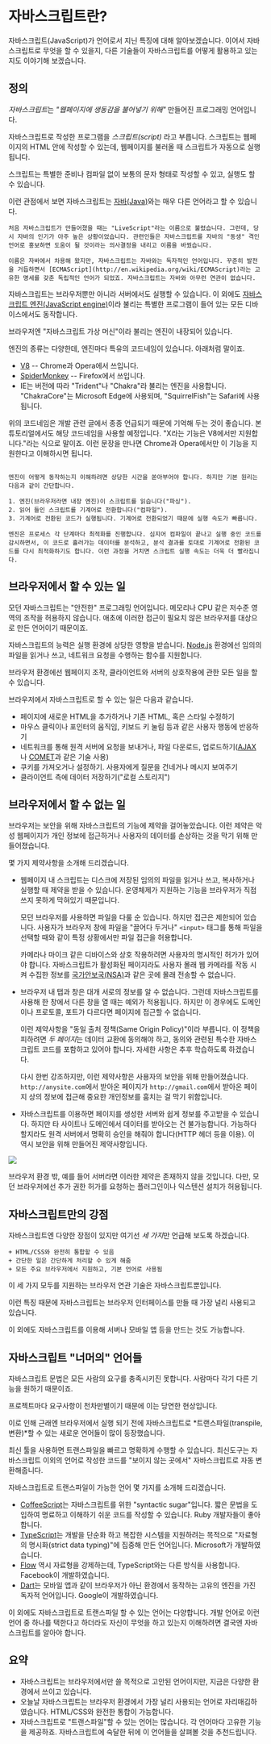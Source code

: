 # 자바스크립트란?

자바스크립트(JavaScript)가 언어로서 지닌 특징에 대해 알아보겠습니다. 이어서 자바스크립트로 무엇을 할 수 있을지, 다른 기술들이 자바스크립트를 어떻게 활용하고 있는지도 이야기해 보겠습니다.

## 정의

*자바스크립트*는 *"웹페이지에 생동감을 불어넣기 위해"* 만들어진 프로그래밍 언어입니다.

자바스크립트로 작성한 프로그램을 *스크립트(script)* 라고 부릅니다. 스크립트는 웹페이지의 HTML 안에 작성할 수 있는데, 웹페이지를 불러올 때 스크립트가 자동으로 실행됩니다.

스크립트는 특별한 준비나 컴파일 없이 보통의 문자 형태로 작성할 수 있고, 실행도 할 수 있습니다.

이런 관점에서 보면 자바스크립트는 [자바(Java)](https://en.wikipedia.org/wiki/Java_(programming_language))와는 매우 다른 언어라고 할 수 있습니다.

```smart header="왜 <u>자바</u>스크립트인가요?"
처음 자바스크립트가 만들어졌을 때는 "LiveScript"라는 이름으로 불렸습니다. 그런데, 당시 자바의 인기가 아주 높은 상황이었습니다. 관련인들은 자바스크립트를 자바의 "동생" 격인 언어로 홍보하면 도움이 될 것이라는 의사결정을 내리고 이름을 바꿨습니다.

이름은 자바에서 차용해 왔지만, 자바스크립트는 자바와는 독자적인 언어입니다. 꾸준히 발전을 거듭하면서 [ECMAScript](http://en.wikipedia.org/wiki/ECMAScript)라는 고유한 명세를 갖춘 독립적인 언어가 되었죠. 자바스크립트는 자바와 아무런 연관이 없습니다.
```

자바스크립트는 브라우저뿐만 아니라 서버에서도 실행할 수 있습니다. 이 외에도 [자바스크립트 엔진(JavaScript engine)](https://en.wikipedia.org/wiki/JavaScript_engine)이라 불리는 특별한 프로그램이 들어 있는 모든 디바이스에서도 동작합니다.

브라우저엔 "자바스크립트 가상 머신"이라 불리는 엔진이 내장되어 있습니다.

엔진의 종류는 다양한데, 엔진마다 특유의 코드네임이 있습니다. 아래처럼 말이죠.

- [V8](https://en.wikipedia.org/wiki/V8_(JavaScript_engine)) -- Chrome과 Opera에서 쓰입니다.
- [SpiderMonkey](https://en.wikipedia.org/wiki/SpiderMonkey) -- Firefox에서 쓰입니다.
- IE는 버전에 따라 "Trident"나 "Chakra"라 불리는 엔진을 사용합니다. "ChakraCore"는 Microsoft Edge에 사용되며, "SquirrelFish"는 Safari에 사용됩니다.

위의 코드네임은 개발 관련 글에서 종종 언급되기 때문에 기억해 두는 것이 좋습니다. 본 튜토리얼에서도 해당 코드네임을 사용할 예정입니다. "X라는 기능은 V8에서만 지원합니다."라는 식으로 말이죠. 이런 문장을 만나면 Chrome과 Opera에서만 이 기능을 지원한다고 이해하시면 됩니다.

```smart header="엔진은 어떻게 동작하나요?"

엔진이 어떻게 동작하는지 이해하려면 상당한 시간을 쏟아부어야 합니다. 하지만 기본 원리는 다음과 같이 간단합니다.

1. 엔진(브라우저라면 내장 엔진)이 스크립트를 읽습니다("파싱").
2. 읽어 들인 스크립트를 기계어로 전환합니다("컴파일").
3. 기계어로 전환된 코드가 실행됩니다. 기계어로 전환되었기 때문에 실행 속도가 빠릅니다.

엔진은 프로세스 각 단계마다 최적화를 진행합니다. 심지어 컴파일이 끝나고 실행 중인 코드를 감시하면서, 이 코드로 흘러가는 데이터를 분석하고, 분석 결과를 토대로 기계어로 전환된 코드를 다시 최적화하기도 합니다. 이런 과정을 거치면 스크립트 실행 속도는 더욱 더 빨라집니다.
```

## 브라우저에서 할 수 있는 일

모던 자바스크립트는 "안전한" 프로그래밍 언어입니다. 메모리나 CPU 같은 저수준 영역의 조작을 허용하지 않습니다. 애초에 이러한 접근이 필요치 않은 브라우저를 대상으로 만든 언어이기 때문이죠.

자바스크립트의 능력은 실행 환경에 상당한 영향을 받습니다. [Node.js](https://wikipedia.org/wiki/Node.js) 환경에선 임의의 파일을 읽거나 쓰고, 네트워크 요청을 수행하는 함수를 지원합니다.

브라우저 환경에선 웹페이지 조작, 클라이언트와 서버의 상호작용에 관한 모든 일을 할 수 있습니다.

브라우저에서 자바스크립트로 할 수 있는 일은 다음과 같습니다.

- 페이지에 새로운 HTML을 추가하거나 기존 HTML, 혹은 스타일 수정하기
- 마우스 클릭이나 포인터의 움직임, 키보드 키 눌림 등과 같은 사용자 행동에 반응하기
- 네트워크를 통해 원격 서버에 요청을 보내거나, 파일 다운로드, 업로드하기([AJAX](https://en.wikipedia.org/wiki/Ajax_(programming))나 [COMET](https://en.wikipedia.org/wiki/Comet_(programming))과 같은 기술 사용)
- 쿠키를 가져오거나 설정하기. 사용자에게 질문을 건네거나 메시지 보여주기
- 클라이언트 측에 데이터 저장하기("로컬 스토리지")

## 브라우저에서 할 수 없는 일

브라우저는 보안을 위해 자바스크립트의 기능에 제약을 걸어놓았습니다. 이런 제약은 악성 웹페이지가 개인 정보에 접근하거나 사용자의 데이터를 손상하는 것을 막기 위해 만들어졌습니다.

몇 가지 제약사항을 소개해 드리겠습니다.

- 웹페이지 내 스크립트는 디스크에 저장된 임의의 파일을 읽거나 쓰고, 복사하거나 실행할 때 제약을 받을 수 있습니다. 운영체제가 지원하는 기능을 브라우저가 직접 쓰지 못하게 막혀있기 때문입니다.

    모던 브라우저를 사용하면 파일을 다룰 순 있습니다. 하지만 접근은 제한되어 있습니다. 사용자가 브라우저 창에 파일을 "끌어다 두거나" `<input>` 태그를 통해 파일을 선택할 때와 같이 특정 상황에서만 파일 접근을 허용합니다.

    카메라나 마이크 같은 디바이스와 상호 작용하려면 사용자의 명시적인 허가가 있어야 합니다. 자바스크립트가 활성화된 페이지라도 사용자 몰래 웹 카메라를 작동 시켜 수집한 정보를 [국가안보국(NSA)](https://en.wikipedia.org/wiki/National_Security_Agency)과 같은 곳에 몰래 전송할 수 없습니다.
- 브라우저 내 탭과 창은 대개 서로의 정보를 알 수 없습니다. 그런데 자바스크립트를 사용해 한 창에서 다른 창을 열 때는 예외가 적용됩니다. 하지만 이 경우에도 도메인이나 프로토콜, 포트가 다르다면 페이지에 접근할 수 없습니다. 

    이런 제약사항을 "동일 출처 정책(Same Origin Policy)"이라 부릅니다. 이 정책을 피하려면 *두 페이지*는 데이터 교환에 동의해야 하고, 동의와 관련된 특수한 자바스크립트 코드를 포함하고 있어야 합니다. 자세한 사항은 추후 학습하도록 하겠습니다.

    다시 한번 강조하지만, 이런 제약사항은 사용자의 보안을 위해 만들어졌습니다. `http://anysite.com`에서 받아온 페이지가 `http://gmail.com`에서 받아온 페이지 상의 정보에 접근해 중요한 개인정보를 훔치는 걸 막기 위함입니다.
- 자바스크립트를 이용하면 페이지를 생성한 서버와 쉽게 정보를 주고받을 수 있습니다. 하지만 타 사이트나 도메인에서 데이터를 받아오는 건 불가능합니다. 가능하다 할지라도 원격 서버에서 명확히 승인을 해줘야 합니다(HTTP 헤더 등을 이용). 이 역시 보안을 위해 만들어진 제약사항입니다.

![](limitations.svg)

브라우저 환경 밖, 예를 들어 서버라면 이러한 제약은 존재하지 않을 것입니다. 다만, 모던 브라우저에선 추가 권한 허가를 요청하는 플러그인이나 익스텐션 설치가 허용됩니다.

## 자바스크립트만의 강점

자바스크립트엔 다양한 장점이 있지만 여기선 *세 가지*만 언급해 보도록 하겠습니다.

```compare
+ HTML/CSS와 완전히 통합할 수 있음
+ 간단한 일은 간단하게 처리할 수 있게 해줌
+ 모든 주요 브라우저에서 지원하고, 기본 언어로 사용됨
```
이 세 가지 모두를 지원하는 브라우저 연관 기술은 자바스크립트뿐입니다.

이런 특징 때문에 자바스크립트는 브라우저 인터페이스를 만들 때 가장 널리 사용되고 있습니다.

이 외에도 자바스크립트를 이용해 서버나 모바일 앱 등을 만드는 것도 가능합니다.

## 자바스크립트 "너머의" 언어들

자바스크립트 문법은 모든 사람의 요구를 충족시키진 못합니다. 사람마다 각기 다른 기능을 원하기 때문이죠.

프로젝트마다 요구사항이 천차만별이기 때문에 이는 당연한 현상입니다.

이로 인해 근래엔 브라우저에서 실행 되기 전에 자바스크립트로 *트랜스파일(transpile, 변환)*할 수 있는 새로운 언어들이 많이 등장했습니다.

최신 툴을 사용하면 트랜스파일을 빠르고 명확하게 수행할 수 있습니다. 최신도구는 자바스크립트 이외의 언어로 작성한 코드를 "보이지 않는 곳에서" 자바스크립트로 자동 변환해줍니다.

자바스크립트로 트랜스파일이 가능한 언어 몇 가지를 소개해 드리겠습니다.

- [CoffeeScript](http://coffeescript.org/)는 자바스크립트를 위한 "syntactic sugar"입니다. 짧은 문법을 도입하여 명료하고 이해하기 쉬운 코드를 작성할 수 있습니다. Ruby 개발자들이 좋아합니다.
- [TypeScript](http://www.typescriptlang.org/)는 개발을 단순화 하고 복잡한 시스템을 지원하려는 목적으로 "자료형의 명시화(strict data typing)"에 집중해 만든 언어입니다. Microsoft가 개발하였습니다.
- [Flow](http://flow.org/) 역시 자료형을 강제하는데, TypeScript와는 다른 방식을 사용합니다. Facebook이 개발하였습니다.
- [Dart](https://www.dartlang.org/)는 모바일 앱과 같이 브라우저가 아닌 환경에서 동작하는 고유의 엔진을 가진 독자적 언어입니다. Google이 개발하였습니다.

이 외에도 자바스크립트로 트랜스파일 할 수 있는 언어는 다양합니다. 개발 언어로 이런 언어 중 하나를 택한다고 하더라도 자신이 무엇을 하고 있는지 이해하려면 결국엔 자바스크립트를 알아야 합니다.

## 요약

- 자바스크립트는 브라우저에서만 쓸 목적으로 고안된 언어이지만, 지금은 다양한 환경에서 쓰이고 있습니다.
- 오늘날 자바스크립트는 브라우저 환경에서 가장 널리 사용되는 언어로 자리매김하였습니다. HTML/CSS와 완전한 통합이 가능합니다. 
- 자바스크립트로 "트랜스파일"할 수 있는 언어는 많습니다. 각 언어마다 고유한 기능을 제공하죠. 자바스크립트에 숙달한 뒤에 이 언어들을 살펴볼 것을 추천드립니다.
